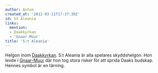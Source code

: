 ```yaml
---
author: Anton
created_at: '2012-03-11T17:37:30Z'
id: St Aleania
links:
  mention:
  - Daakkyrkan
  - 'Gnaar-Muur'
title: 'S:t Aleania'
---
```


Helgon inom [Daakkyrkan]. S:t Aleania är alla spelares skyddshelgon. Hon levde i [Gnaar-Muur] där
hon tog stora risker för att sprida Daaks budskap. Hennes symbol är en tärning.

  [Daakkyrkan]: Daakkyrkan
  [Gnaar-Muur]: Gnaar-Muur
